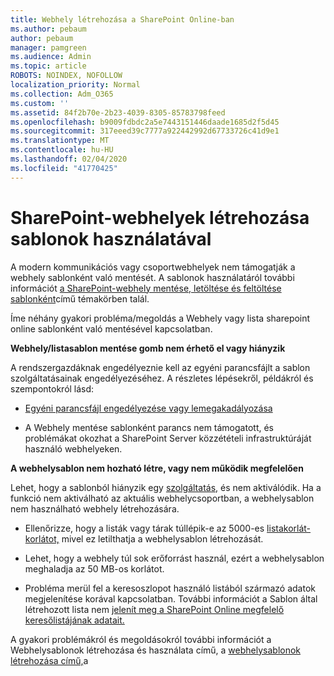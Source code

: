 ```yaml
---
title: Webhely létrehozása a SharePoint Online-ban
ms.author: pebaum
author: pebaum
manager: pamgreen
ms.audience: Admin
ms.topic: article
ROBOTS: NOINDEX, NOFOLLOW
localization_priority: Normal
ms.collection: Adm_O365
ms.custom: ''
ms.assetid: 84f2b70e-2b23-4039-8305-85783798feed
ms.openlocfilehash: b9009fdbdc2a5e7443151446daade1685d2f5d45
ms.sourcegitcommit: 317eeed39c7777a922442992d67733726c41d9e1
ms.translationtype: MT
ms.contentlocale: hu-HU
ms.lasthandoff: 02/04/2020
ms.locfileid: "41770425"
---
```

# <a name="create-sharepoint-sites-using-templates"></a>SharePoint-webhelyek létrehozása sablonok használatával

A modern kommunikációs vagy csoportwebhelyek nem támogatják a webhely sablonként való mentését. A sablonok használatáról további információt [a SharePoint-webhely mentése, letöltése és feltöltése sablonként](https://docs.microsoft.com/sharepoint/dev/general-development/save-download-and-upload-a-sharepoint-site-as-a-template)című témakörben talál.

Íme néhány gyakori probléma/megoldás a Webhely vagy lista sharepoint online sablonként való mentésével kapcsolatban. 

**Webhely/listasablon mentése gomb nem érhető el vagy hiányzik**

A rendszergazdáknak engedélyeznie kell az egyéni parancsfájlt a sablon szolgáltatásainak engedélyezéséhez. A részletes lépésekről, példákról és szempontokról lásd: 

- [Egyéni parancsfájl engedélyezése vagy lemegakadályozása](https://docs.microsoft.com/sharepoint/allow-or-prevent-custom-script)

- A Webhely mentése sablonként parancs nem támogatott, és problémákat okozhat a SharePoint Server közzétételi infrastruktúráját használó webhelyeken.

**A webhelysablon nem hozható létre, vagy nem működik megfelelően**

Lehet, hogy a sablonból hiányzik egy [szolgáltatás,](https://social.technet.microsoft.com/wiki/contents/articles/14423.sharepoint-2013-existing-features-guid.aspx) és nem aktiválódik. Ha a funkció nem aktiválható az aktuális webhelycsoportban, a webhelysablon nem használható webhely létrehozására.

- Ellenőrizze, hogy a listák vagy tárak túllépik-e az 5000-es [listakorlát-korlátot,](https://support.office.com/article/Manage-large-lists-and-libraries-in-SharePoint-B8588DAE-9387-48C2-9248-C24122F07C59) mivel ez letilthatja a webhelysablon létrehozását.

- Lehet, hogy a webhely túl sok erőforrást használ, ezért a webhelysablon meghaladja az 50 MB-os korlátot.


- Probléma merül fel a keresoszlopot használó listából származó adatok megjelenítése korával kapcsolatban. További információt a Sablon által létrehozott lista nem [jelenít meg a SharePoint Online megfelelő keresőlistájának adatait.](https://docs.microsoft.com/sharepoint/support/lists-and-libraries/template-generated-list-incorrect-data)

A gyakori problémákról és megoldásokról további információt a Webhelysablonok létrehozása és használata című, a [webhelysablonok létrehozása című,](https://support.office.com/article/Create-and-use-site-templates-60371B0F-00E0-4C49-A844-34759EBDD989)a



